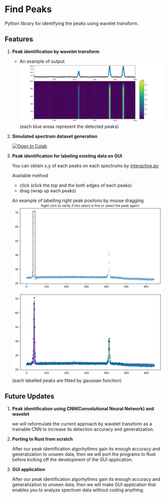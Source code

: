 # <b>Find Peaks</b>
Python library for identifying the peaks using wavelet transform.

## <b>Features</b>

1. <b>Peak identification by wavelet transform</b>

    - An example of output  
        ![an example of output](img/wavelet_detection.png)
        (each blue areas represent the detected peaks)

1. <b>Simulated spectrum dataset generation</b>

    [![Open In Colab](https://colab.research.google.com/assets/colab-badge.svg)](https://colab.research.google.com/github/passive-radio/find-peaks/blob/develop/python/sample_data_gen.ipynb)

1. <b>Peak identification for labeling existing data on GUI</b>

    You can obtain x,y of each peaks on each spectrums by [interactive.py](interactive.py)

    Available method
    - click (click the top and the both edges of each peaks)
    - drag (wrap up each peaks)

    An example of labelling right peak positons by mouse dragging
    ![labelling by mouse dragging](img/labelling_1.png)
    ![plotted label](img/labelling_2.png)  (each labelled peaks are fitted by gaussian function)

## <b>Future Updates</b>

1. <b>Peak identification using CNN(Convolutional Neural Network) and wavelet</b>

    we will reformulate the current approach by wavelet transform as a trainable CNN to increase its detection accuracy and generalization.

1. <b>Porting to Rust from scratch</b>

    After our peak identification algorhythms gain its enough accuracy and generalization to unseen data, then we will port the programs to Rust before kicking off the development of the GUI application.

1. <b>GUI application</b>

    After our peak identification algorhythms gain its enough accuracy and generalization to unseen data, then we will make GUI application that enables you to analyze spectrum data without coding anything.
